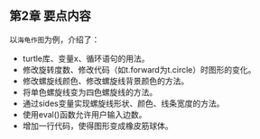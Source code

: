 第2章 要点内容
 ----
以`海龟作图`为例，介绍了：
- turtle库、变量x、循环语句的用法。
- 修改旋转度数、修改代码（如t.forward为t.circle）时图形的变化。
- 修改螺旋线颜色、修改螺旋线背景颜色的方法。
- 将单色螺旋线变为四色螺旋线的方法。
- 通过sides变量实现螺旋线形状、颜色、线条宽度的方法。
- 使用eval()函数允许用户输入边数。
- 增加一行代码，使得图形变成橡皮筋球体。

